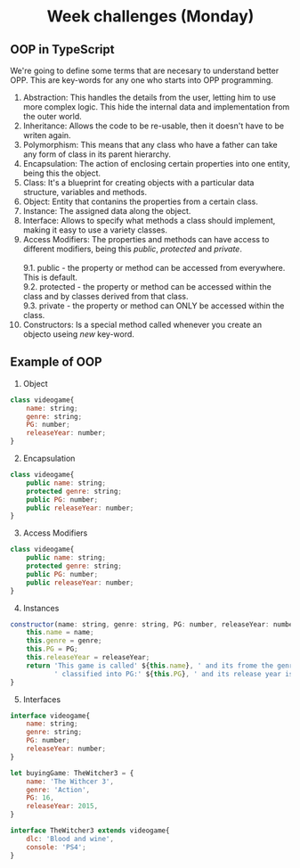 <h1 align="center">Week challenges (Monday)</h1>

## OOP in TypeScript

We're going to define some terms that are necesary to understand better OPP. This are key-words for any one who starts into OPP programming.

1. Abstraction: This handles the details from the user, letting him to use more complex logic. This hide the internal data and implementation from the outer world.
2. Inheritance: Allows the code to be re-usable, then it doesn't have to be writen again. 
3. Polymorphism: This means that any class who have a father can take any form of class in its parent hierarchy.
4. Encapsulation: The action of enclosing certain properties into one entity, being this the object.
5. Class: It's a blueprint for creating objects with a particular data structure, variables and methods.
6. Object: Entity that contanins the properties from a certain class.
7. Instance: The assigned data along the object.
8. Interface: Allows to specify what methods a class should implement, making it easy to use a variety classes.
9. Access Modifiers: The properties and methods can have access to different modifiers, being this *public*, *protected* and *private*.
<br><br>9.1. public - the property or method can be accessed from everywhere. This is default.
<br>9.2. protected - the property or method can be accessed within the class and by classes derived from that class.
<br>9.3. private - the property or method can ONLY be accessed within the class.
13. Constructors: Is a special method called whenever you create an objecto useing *new* key-word.

## Example of OOP
1. Object
```javascript
class videogame{
    name: string;
    genre: string;
    PG: number;
    releaseYear: number;
}
```

2. Encapsulation
```javascript
class videogame{
    public name: string;
    protected genre: string;
    public PG: number;
    public releaseYear: number;
}
```

3. Access Modifiers
```javascript
class videogame{
    public name: string;
    protected genre: string;
    public PG: number;
    public releaseYear: number;
}
```

4. Instances
```javascript
constructor(name: string, genre: string, PG: number, releaseYear: number) = {
    this.name = name;
    this.genre = genre;
    this.PG = PG;
    this.releaseYear = releaseYear;
    return 'This game is called' ${this.name}, ' and its frome the genre ' ${this.gnre}, 
           ' classified into PG:' ${this.PG}, ' and its release year is' ${this.releaseYear}
}
```

5. Interfaces
```javascript
interface videogame{
    name: string;
    genre: string;
    PG: number;
    releaseYear: number;
}

let buyingGame: TheWitcher3 = {
    name: 'The Withcer 3',
    genre: 'Action',
    PG: 16,
    releaseYear: 2015,
}

interface TheWitcher3 extends videogame{
    dlc: 'Blood and wine',
    console: 'PS4';
}
```
